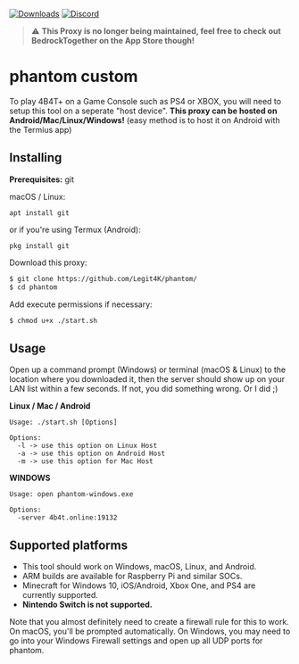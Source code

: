 [![Downloads](https://img.shields.io/github/downloads/Legit4K/phantom/total)](https://github.com/Legit4K/phantom/releases) [![Discord](https://img.shields.io/discord/613163671870242838.svg?color=%237289da&label=discord)](https://discord.gg/6DNn59x)

> ⚠️ **This Proxy is no longer being maintained, feel free to check out BedrockTogether on the App Store though!**

# phantom custom

To play 4B4T+ on a Game Console such as PS4 or XBOX, you will need to setup this tool on a seperate "host device". **This proxy can be hosted on Android/Mac/Linux/Windows!** (easy method is to host it on Android with the Termius app)

## Installing

**Prerequisites:** git

macOS / Linux:

```apt install git```

or if you're using Termux (Android):

```pkg install git```

Download this proxy:
```bash
$ git clone https://github.com/Legit4K/phantom/
$ cd phantom
```

Add execute permissions if necessary:

```bash
$ chmod u+x ./start.sh
```

## Usage

Open up a command prompt (Windows) or terminal (macOS & Linux) to the location
where you downloaded it, then the server should show up on your LAN list within
a few seconds. If not, you did something wrong. Or I did ;)

**Linux / Mac / Android**

```
Usage: ./start.sh [Options]

Options:
  -l -> use this option on Linux Host
  -a -> use this option on Android Host
  -m -> use this option for Mac Host
```
**WINDOWS**
```
Usage: open phantom-windows.exe

Options:
  -server 4b4t.online:19132
```

## Supported platforms

- This tool should work on Windows, macOS, Linux, and Android.
- ARM builds are available for Raspberry Pi and similar SOCs.
- Minecraft for Windows 10, iOS/Android, Xbox One, and PS4 are currently supported.
- **Nintendo Switch is not supported.**

Note that you almost definitely need to create a firewall rule for this to work.
On macOS, you'll be prompted automatically. On Windows, you may need to go into
your Windows Firewall settings and open up all UDP ports for phantom.
